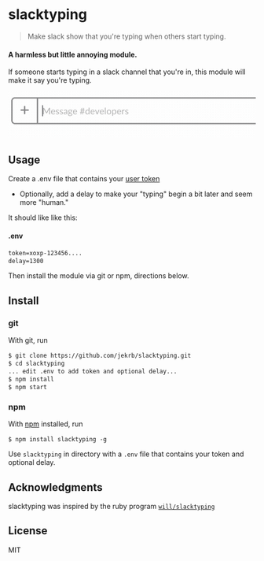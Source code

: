 # slacktyping

> Make slack show that you're typing when others start typing.

#### A harmless but little annoying module.

If someone starts typing in a slack channel that you're in, this module will make it say you're typing.

![typing example gif](typing.gif)

## Usage

Create a .env file that contains your [user token](https://api.slack.com/custom-integrations/legacy-tokens)
- Optionally, add a delay to make your "typing" begin a bit later and seem more "human."

It should like like this:

#### .env
```
token=xoxp-123456....
delay=1300
```

Then install the module via git or npm, directions below.


## Install

### git
With git, run

```
$ git clone https://github.com/jekrb/slacktyping.git
$ cd slacktyping
... edit .env to add token and optional delay...
$ npm install
$ npm start
```

### npm
With [npm](https://npmjs.org/) installed, run

```
$ npm install slacktyping -g
```

Use `slacktyping` in directory with a `.env` file that contains your token and optional delay.

## Acknowledgments

slacktyping was inspired by the ruby program [`will/slacktyping`](https://github.com/will/slacktyping)

## License

MIT

